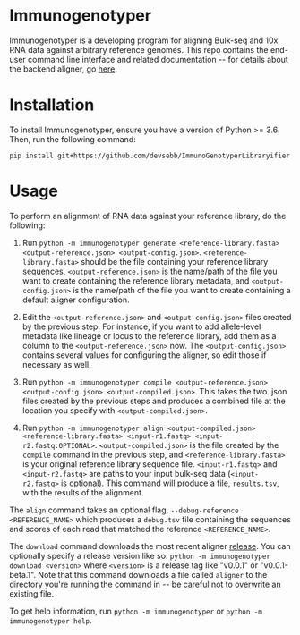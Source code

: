 # Immunogenotyper
Immunogenotyper is a developing program for aligning Bulk-seq and 10x RNA data against arbitrary reference genomes. This repo contains the end-user command line interface and related documentation -- for details about the backend aligner, go [here](https://github.com/devsebb/ImmunoGenotyper).


# Installation
To install Immunogenotyper, ensure you have a version of Python >= 3.6. Then, run the following command:

`pip install git+https://github.com/devsebb/ImmunoGenotyperLibraryifier`



# Usage

To perform an alignment of RNA data against your reference library, do the following:

1. Run `python -m immunogenotyper generate <reference-library.fasta> <output-reference.json> <output-config.json>`. `<reference-library.fasta>` should be the file containing your reference library sequences, `<output-reference.json>` is the name/path of the file you want to create containing the reference library metadata, and `<output-config.json>` is the name/path of the file you want to create containing a default aligner configuration.

2. Edit the `<output-reference.json>` and `<output-config.json>` files created by the previous step. For instance, if you want to add allele-level metadata like lineage or locus to the reference library, add them as a column to the `<output-reference.json>` now. The `<output-config.json>` contains several values for configuring the aligner, so edit those if necessary as well.

3. Run `python -m immunogenotyper compile <output-reference.json> <output-config.json> <output-compiled.json>`. This takes the two .json files created by the previous steps and produces a combined file at the location you specify with `<output-compiled.json>`.

4. Run `python -m immunogenotyper align <output-compiled.json> <reference-library.fasta> <input-r1.fastq> <input-r2.fastq:OPTIONAL>`. `<output-compiled.json>` is the file created by the `compile` command in the previous step, and `<reference-library.fasta>` is your original reference library sequence file. `<input-r1.fastq>` and `<input-r2.fastq>` are paths to your input bulk-seq data (`<input-r2.fastq>` is optional). This command will produce a file, `results.tsv`, with the results of the alignment.


The `align` command takes an optional flag, `--debug-reference <REFERENCE_NAME>` which produces a `debug.tsv` file containing the sequences and scores of each read that matched the reference `<REFERENCE_NAME>`.

The `download` command downloads the most recent aligner [release](https://github.com/devsebb/ImmunoGenotyper/releases). You can optionally specify a release version like so:
`python -m immunogenotyper download <version>` where `<version>` is a release tag like "v0.0.1" or "v0.0.1-beta.1". Note that this command downloads a file called `aligner` to the directory you're running the command in -- be careful not to overwrite an existing file.

To get help information, run `python -m immunogenotyper` or `python -m immunogenotyper help`.
